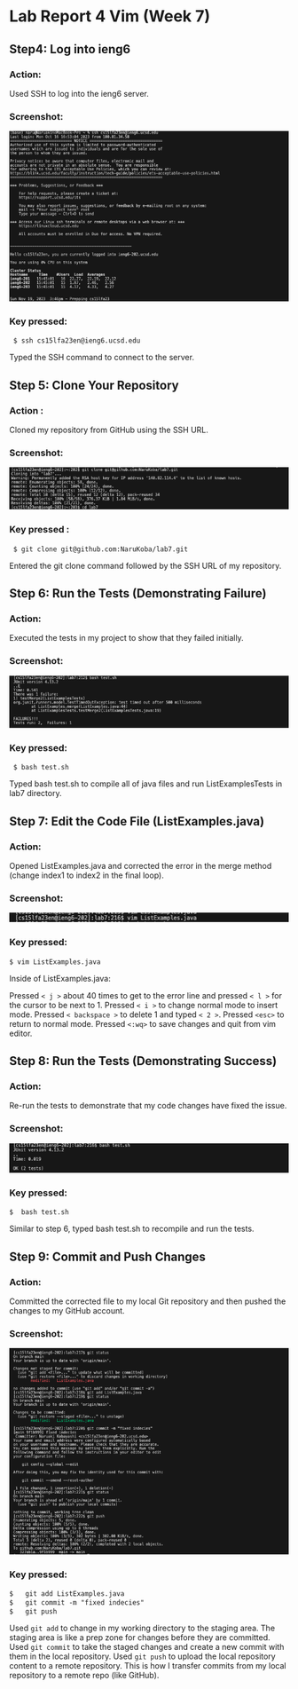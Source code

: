 # Lab Report 4 Vim (Week 7)

## Step4: Log into ieng6

### Action:
Used SSH to log into the ieng6 server.
### Screenshot:
![Image](ssh(login).png)
### Key pressed:
```
 $ ssh cs15lfa23en@ieng6.ucsd.edu
```
Typed the SSH command to connect to the server.

## Step 5: Clone Your Repository

### Action :
Cloned my repository from GitHub using the SSH URL.
### Screenshot:
![Image](gitclone.png)
### Key pressed :
```
 $ git clone git@github.com:NaruKoba/lab7.git
```
Entered the git clone command followed by the SSH URL of my repository.

## Step 6: Run the Tests (Demonstrating Failure)

### Action:
Executed the tests in my project to show that they failed initially.
### Screenshot:
![Image](bash(fail).png)
### Key pressed:
```
 $ bash test.sh
```
Typed bash test.sh to compile all of java files and run ListExamplesTests in lab7 directory.

## Step 7: Edit the Code File (ListExamples.java)

### Action:
Opened ListExamples.java and corrected the error in the merge method (change index1 to index2 in the final loop).
### Screenshot:
![Image](vim.png)
### Key pressed:
```
$ vim ListExamples.java

```
Inside of ListExamples.java:

Pressed `< j >` about 40 times to get to the error line and pressed `< l >` for the cursor to be next to 1. Pressed `< i >` to change normal mode to insert mode. Pressed `< backspace >` to delete 1 and typed `< 2 >`. Pressed `<esc>` to return to normal mode. Pressed `<:wq>` to save changes and quit from vim editor. 



## Step 8: Run the Tests (Demonstrating Success)

### Action:
Re-run the tests to demonstrate that my code changes have fixed the issue.
### Screenshot:
![Image](bash(success).png)
### Key pressed:
```
$  bash test.sh

```
Similar to step 6, typed bash test.sh to recompile and run the tests.


## Step 9: Commit and Push Changes

### Action:
Committed the corrected file to my local Git repository and then pushed the changes to my GitHub account.
### Screenshot:
![Image](gitaddcommitpush.png)
### Key pressed:
```
$   git add ListExamples.java
$   git commit -m "fixed indecies"
$   git push
```
Used `git add` to change in my working directory to the staging area. The staging area is like a prep zone for changes before they are committed. 
Used `git commit` to take the staged changes and create a new commit with them in the local repository.
Used `git push` to upload the local repository content to a remote repository. This is how I transfer commits from my local repository to a remote repo (like GitHub).






